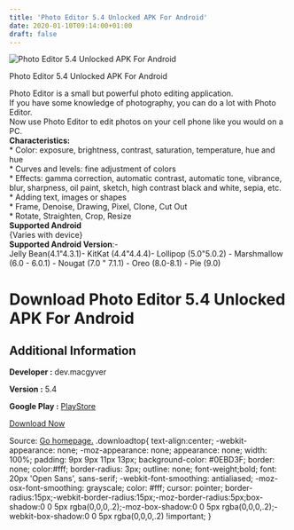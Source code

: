 ```yaml
---
title: 'Photo Editor 5.4 Unlocked APK For Android'
date: 2020-01-10T09:14:00+01:00
draft: false
---
```


![Photo Editor 5.4 Unlocked APK For Android](https://i1.wp.com/apkhome.net/wp-content/uploads/2020/01/Photo-Editor-5.4-Unlocked.png "Photo Editor 5.4 Unlocked APK For Android")

  

Photo Editor 5.4 Unlocked APK For Android

Photo Editor is a small but powerful photo editing application.  
If you have some knowledge of photography, you can do a lot with Photo Editor.  
Now use Photo Editor to edit photos on your cell phone like you would on a PC.  
**Characteristics:**  
\* Color: exposure, brightness, contrast, saturation, temperature, hue and hue  
\* Curves and levels: fine adjustment of colors  
\* Effects: gamma correction, automatic contrast, automatic tone, vibrance, blur, sharpness, oil paint, sketch, high contrast black and white, sepia, etc.  
\* Adding text, images or shapes  
\* Frame, Denoise, Drawing, Pixel, Clone, Cut Out  
\* Rotate, Straighten, Crop, Resize  
**Supported Android**  
{Varies with device}  
**Supported Android Version**:-  
Jelly Bean(4.1"4.3.1)- KitKat (4.4"4.4.4)- Lollipop (5.0"5.0.2) - Marshmallow (6.0 - 6.0.1) - Nougat (7.0 " 7.1.1) - Oreo (8.0-8.1) - Pie (9.0)

Download Photo Editor 5.4 Unlocked APK For Android
==================================================

Additional Information
----------------------

**Developer :** dev.macgyver

**Version :** 5.4

**Google Play :** [PlayStore](https://play.google.com/store/apps/details?id=com.iudesk.android.photo.editor)

  

[Download Now](https://store4app.co/post/photo-editor-5-4-unlocked-apk-for-android_1578643497)

  
Source: [Go homepage.](https://store4app.co/post/photo-editor-5-4-unlocked-apk-for-android_1578643497) .downloadtop{ text-align:center; -webkit-appearance: none; -moz-appearance: none; appearance: none; width: 100%; padding: 9px 9px 11px 13px; background-color: #0EBD3F; border: none; color:#fff; border-radius: 3px; outline: none; font-weight;bold; font: 20px 'Open Sans', sans-serif; -webkit-font-smoothing: antialiased; -moz-osx-font-smoothing: grayscale; color: #fff; cursor: pointer; border-radius:15px;-webkit-border-radius:15px;-moz-border-radius:5px;box-shadow:0 0 5px rgba(0,0,0,.2);-moz-box-shadow:0 0 5px rgba(0,0,0,.2);-webkit-box-shadow:0 0 5px rgba(0,0,0,.2) !important; }